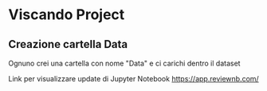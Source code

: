 # Viscando Project
## Creazione cartella Data
Ognuno crei una cartella con nome "Data" e ci carichi dentro il dataset

Link per visualizzare update di Jupyter Notebook
https://app.reviewnb.com/
